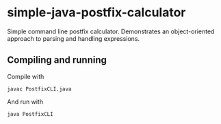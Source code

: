 simple-java-postfix-calculator
==============================

Simple command line postfix calculator. Demonstrates an object-oriented approach to parsing and handling expressions.

Compiling and running
---------------------
Compile with

    javac PostfixCLI.java
  
And run with

    java PostfixCLI
